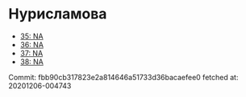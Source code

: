 # Нурисламова
- [35: NA](35.md)
- [36: NA](36.md)
- [37: NA](37.md)
- [38: NA](38.md)

Commit: fbb90cb317823e2a814646a51733d36bacaefee0
 fetched at: 20201206-004743
